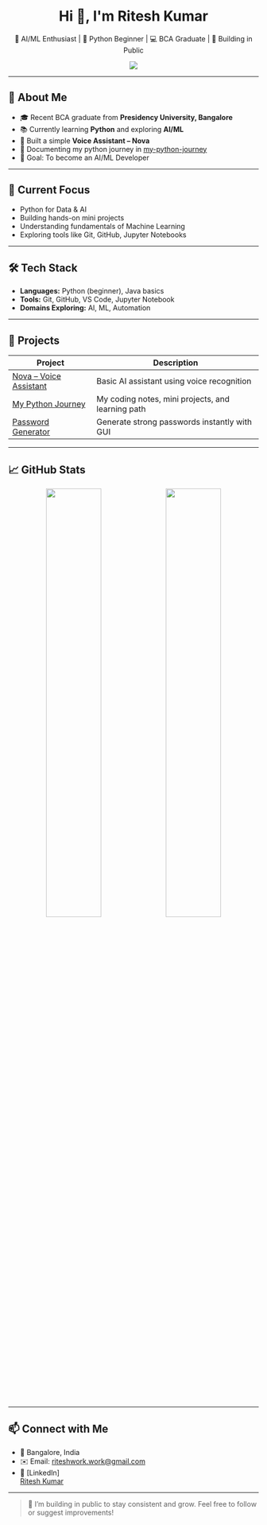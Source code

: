 <h1 align="center">Hi 👋, I'm Ritesh Kumar</h1>

<p align="center">
  🧠 AI/ML Enthusiast | 🐍 Python Beginner | 💻 BCA Graduate  | 📢 Building in Public
</p>

<p align="center">
  <a href="https://github.com/raho0l-oo7"><img src="https://img.shields.io/github/followers/rahool-oo7?label=GitHub&style=social" /></a>
</p>

---

## 🚀 About Me

- 🎓 Recent BCA graduate from **Presidency University, Bangalore**
- 📚 Currently learning **Python** and exploring **AI/ML**
- 🤖 Built a simple **Voice Assistant – Nova**
- 🌱 Documenting my python journey in [my-python-journey](https://github.com/rahool-oo7/my-python-journey)
- 🎯 Goal: To become an AI/ML Developer

---

## 💼 Current Focus

- Python for Data & AI
- Building hands-on mini projects
- Understanding fundamentals of Machine Learning
- Exploring tools like Git, GitHub, Jupyter Notebooks

---

## 🛠️ Tech Stack

- **Languages:** Python (beginner), Java basics
- **Tools:** Git, GitHub, VS Code, Jupyter Notebook
- **Domains Exploring:** AI, ML, Automation

---

## 🧩 Projects

| Project | Description |
|--------|-------------|
| [Nova – Voice Assistant](https://github.com/rahool-oo7/nova-voice-assistant) | Basic AI assistant using voice recognition |
| [My Python Journey](https://github.com/rahool-oo7/my-python-journey) | My coding notes, mini projects, and learning path |
| [Password Generator](https://github.com/rahool-oo7/password-gen-gui) | Generate strong passwords instantly with GUI |

---

## 📈 GitHub Stats

<p align="center">
  <img src="https://github-readme-stats.vercel.app/api?username=rahool-oo7&show_icons=true&theme=tokyonight" width="47%" />
  <img src="https://github-readme-streak-stats.herokuapp.com/?user=rahool-oo7&theme=tokyonight" width="47%" />
</p>

---

## 📫 Connect with Me

- 📍 Bangalore, India
- ✉️ Email: riteshwork.work@gmail.com
- 💼 [LinkedIn]<div class="badge-base LI-profile-badge" data-locale="en_US" data-size="medium" data-theme="light" data-type="VERTICAL" data-vanity="riteshkumar-ai" data-version="v1"><a class="badge-base__link LI-simple-link" href="https://in.linkedin.com/in/riteshkumar-ai?trk=profile-badge">Ritesh Kumar</a></div>

---

> 💬 I’m building in public to stay consistent and grow. Feel free to follow or suggest improvements!

